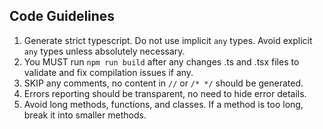 ## Code Guidelines

1. Generate strict typescript. Do not use implicit `any` types. Avoid explicit `any` types unless absolutely necessary.
2. You MUST run `npm run build` after any changes .ts and .tsx files to validate and fix compilation issues if any.
3. SKIP any comments, no content in `//` or `/* */` should be generated.
4. Errors reporting should be transparent, no need to hide error details.
5. Avoid long methods, functions, and classes. If a method is too long, break it into smaller methods.
